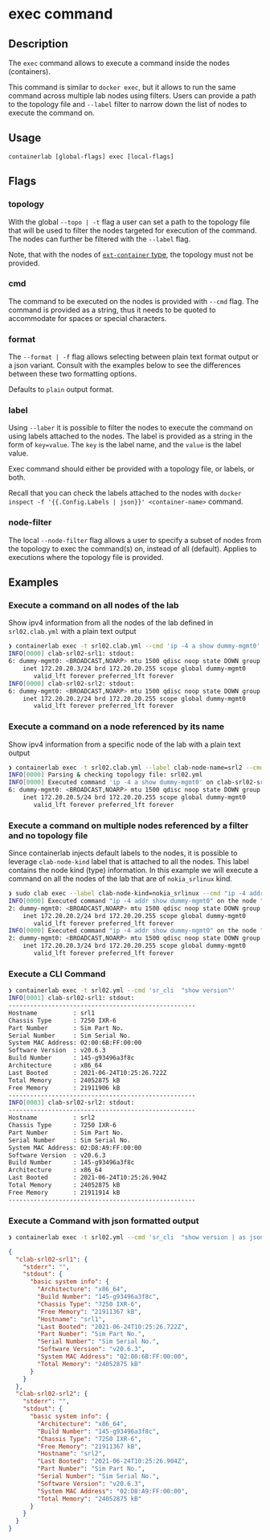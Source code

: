 # exec command

## Description

The `exec` command allows to execute a command inside the nodes (containers).

This command is similar to `docker exec`, but it allows to run the same command across multiple lab nodes using filters. Users can provide a path to the topology file and `--label` filter to narrow down the list of nodes to execute the command on.

## Usage

`containerlab [global-flags] exec [local-flags]`

## Flags

### topology

With the global `--topo | -t` flag a user can set a path to the topology file that will be used to filter the nodes targeted for execution of the command. The nodes can further be filtered with the `--label` flag.

Note, that with the nodes of [`ext-container` type](../manual/kinds/ext-container.md), the topology must not be provided.

### cmd

The command to be executed on the nodes is provided with `--cmd` flag. The command is provided as a string, thus it needs to be quoted to accommodate for spaces or special characters.

### format

The `--format | -f` flag allows selecting between plain text format output or a json variant. Consult with the examples below to see the differences between these two formatting options.

Defaults to `plain` output format.

### label

Using `--laber` it is possible to filter the nodes to execute the command on using labels attached to the nodes. The label is provided as a string in the form of `key=value`. The `key` is the label name, and the `value` is the label value.

Exec command should either be provided with a topology file, or labels, or both.

Recall that you can check the labels attached to the nodes with `docker inspect -f '{{.Config.Labels | json}}' <container-name>` command.

### node-filter

The local `--node-filter` flag allows a user to specify a subset of nodes from the topology to exec the command(s) on, instead of all (default). Applies to executions where the topology file is provided.

## Examples

### Execute a command on all nodes of the lab

Show ipv4 information from all the nodes of the lab defined in `srl02.clab.yml` with a plain text output

```bash
❯ containerlab exec -t srl02.clab.yml --cmd 'ip -4 a show dummy-mgmt0'
INFO[0000] clab-srl02-srl1: stdout:
6: dummy-mgmt0: <BROADCAST,NOARP> mtu 1500 qdisc noop state DOWN group default qlen 1000
    inet 172.20.20.3/24 brd 172.20.20.255 scope global dummy-mgmt0
       valid_lft forever preferred_lft forever
INFO[0000] clab-srl02-srl2: stdout:
6: dummy-mgmt0: <BROADCAST,NOARP> mtu 1500 qdisc noop state DOWN group default qlen 1000
    inet 172.20.20.2/24 brd 172.20.20.255 scope global dummy-mgmt0
       valid_lft forever preferred_lft forever
```

### Execute a command on a node referenced by its name

Show ipv4 information from a specific node of the lab with a plain text output

```bash
❯ containerlab exec -t srl02.clab.yml --label clab-node-name=srl2 --cmd 'ip -4 a show dummy-mgmt0'
INFO[0000] Parsing & checking topology file: srl02.yml  
INFO[0000] Executed command 'ip -4 a show dummy-mgmt0' on clab-srl02-srl2. stdout:
6: dummy-mgmt0: <BROADCAST,NOARP> mtu 1500 qdisc noop state DOWN group default qlen 1000
    inet 172.20.20.5/24 brd 172.20.20.255 scope global dummy-mgmt0
       valid_lft forever preferred_lft forever 
```

### Execute a command on multiple nodes referenced by a filter and no topology file

Since containerlab injects default labels to the nodes, it is possible to leverage `clab-node-kind` label that is attached to all the nodes. This label contains the node kind (type) information. In this example we will execute a command on all the nodes of the lab that are of `nokia_srlinux` kind.

```bash
❯ sudo clab exec --label clab-node-kind=nokia_srlinux --cmd "ip -4 addr show dummy-mgmt0"
INFO[0000] Executed command "ip -4 addr show dummy-mgmt0" on the node "greeter-srl". stdout:
2: dummy-mgmt0: <BROADCAST,NOARP> mtu 1500 qdisc noop state DOWN group default qlen 1000
    inet 172.20.20.2/24 brd 172.20.20.255 scope global dummy-mgmt0
       valid_lft forever preferred_lft forever 
INFO[0000] Executed command "ip -4 addr show dummy-mgmt0" on the node "srl". stdout:
2: dummy-mgmt0: <BROADCAST,NOARP> mtu 1500 qdisc noop state DOWN group default qlen 1000
    inet 172.20.20.3/24 brd 172.20.20.255 scope global dummy-mgmt0
       valid_lft forever preferred_lft forever 
```

### Execute a CLI Command

```bash
❯ containerlab exec -t srl02.yml --cmd 'sr_cli  "show version"'
INFO[0001] clab-srl02-srl1: stdout:
----------------------------------------------------
Hostname          : srl1
Chassis Type      : 7250 IXR-6
Part Number       : Sim Part No.
Serial Number     : Sim Serial No.
System MAC Address: 02:00:6B:FF:00:00
Software Version  : v20.6.3
Build Number      : 145-g93496a3f8c
Architecture      : x86_64
Last Booted       : 2021-06-24T10:25:26.722Z
Total Memory      : 24052875 kB
Free Memory       : 21911906 kB
----------------------------------------------------
INFO[0003] clab-srl02-srl2: stdout:
----------------------------------------------------
Hostname          : srl2
Chassis Type      : 7250 IXR-6
Part Number       : Sim Part No.
Serial Number     : Sim Serial No.
System MAC Address: 02:D8:A9:FF:00:00
Software Version  : v20.6.3
Build Number      : 145-g93496a3f8c
Architecture      : x86_64
Last Booted       : 2021-06-24T10:25:26.904Z
Total Memory      : 24052875 kB
Free Memory       : 21911914 kB
----------------------------------------------------
```

### Execute a Command with json formatted output

```bash
❯ containerlab exec -t srl02.yml --cmd 'sr_cli  "show version | as json"' -f json | jq
```

```json
{
  "clab-srl02-srl1": {
    "stderr": "",
    "stdout": {
      "basic system info": {
        "Architecture": "x86_64",
        "Build Number": "145-g93496a3f8c",
        "Chassis Type": "7250 IXR-6",
        "Free Memory": "21911367 kB",
        "Hostname": "srl1",
        "Last Booted": "2021-06-24T10:25:26.722Z",
        "Part Number": "Sim Part No.",
        "Serial Number": "Sim Serial No.",
        "Software Version": "v20.6.3",
        "System MAC Address": "02:00:6B:FF:00:00",
        "Total Memory": "24052875 kB"
      }
    }
  },
  "clab-srl02-srl2": {
    "stderr": "",
    "stdout": {
      "basic system info": {
        "Architecture": "x86_64",
        "Build Number": "145-g93496a3f8c",
        "Chassis Type": "7250 IXR-6",
        "Free Memory": "21911367 kB",
        "Hostname": "srl2",
        "Last Booted": "2021-06-24T10:25:26.904Z",
        "Part Number": "Sim Part No.",
        "Serial Number": "Sim Serial No.",
        "Software Version": "v20.6.3",
        "System MAC Address": "02:D8:A9:FF:00:00",
        "Total Memory": "24052875 kB"
      }
    }
  }
}
```
